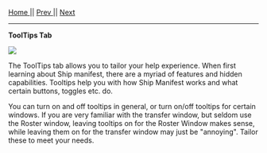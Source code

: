 [Home ](https://github.com/PapaJoesSoup/ShipManifest/wiki)|| [Prev ](https://github.com/PapaJoesSoup/ShipManifest/wiki/1.4.2-Highlighting-Tab)|| [Next](https://github.com/PapaJoesSoup/ShipManifest/wiki/1.4.4-Sounds-Tab)
***
**ToolTips Tab**

![](http://i.imgur.com/4PtNnLd.png)

The ToolTips tab allows you to tailor your help experience.  When first learning about Ship manifest, there are a myriad of features and hidden capabilities.  Tooltips help you with how Ship Manifest works and what certain buttons, toggles etc. do.

You can turn on and off tooltips in general, or turn on/off tooltips for certain windows.   If you are very familiar with the transfer window, but seldom use the Roster window, leaving tooltips on for the Roster Window makes sense, while leaving them on for the transfer window may just be "annoying".  Tailor these to meet your needs.